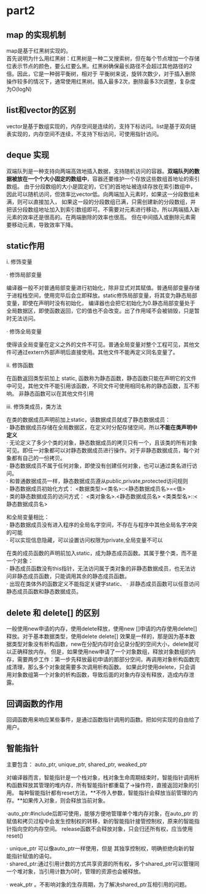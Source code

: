 # part2

## map 的实现机制

map是基于红黑树实现的。\
首先说明为什么用红黑树：红黑树是一种二叉搜索树，但在每个节点增加一个存储位表示节点的颜色，要么红要么黑。红黑树确保最长路径不会超过其他路径的2倍。因此，它是一种弱平衡树，相对于
平衡树来说，旋转次数少，对于插入删除操作较多的情况下，通常使用红黑树。插入最多2次，删除最多3次调整，复杂度为O(logN)

## list和vector的区别

vector是基于数组实现的，内存空间是连续的，支持下标访问。list是基于双向链表实现的，内存空间不连续，不支持下标访问，可使用指针访问。

## deque 实现

双端队列是一种支持向两端高效地插入数据，支持随机访问的容器。**双端队列的数据被放在一个个大小固定的数组中**，容器还要维护一个存放这些数组首地址的索引数组。
由于分段数组的大小是固定的，它们的首地址被连续存放在索引数组中，因此可以随机访问，但效率比vector低。向两端加入元素时，如果这一分段数组未满，则可以直接加入，
如果这一段的分段数组已满，只需创建新的分段数组，并把该分段数组地址加入到索引数组即可。不需要对元素进行移动，所以两端插入新元素的效率还是很高的。在两端删除的效率也很高。
但在中间插入或删除元素需要移动元素，导致效率下降。

## static作用

i. 修饰变量

· 修饰局部变量

编译器一般不对普通局部变量进行初始化，除非显式对其赋值。普通局部变量存储于进程栈空间，使用完毕后会立即释放。static修饰局部变量，将其变为静态局部变量，即使在声明时没有初始化，
编译器也会把它初始化为0.静态局部变量处于全局数据区，即使函数返回，它的值也不会改变。出了作用域不会被销毁，只是暂时无法访问。

· 修饰全局变量

使得该全局变量在定义之外的文件不可见。普通全局变量对整个工程可见，其他文件可通过extern外部声明后直接使用。其他文件不能再定义同名变量了。

ii. 修饰函数

在函数返回类型前加上 static, 函数称为静态函数，静态函数只能在声明它的文件中可见，其他文件不能引用该函数，不同文件可使用相同名称的静态函数，互不影响。
非静态函数可以在其他文件引用

iii. 修饰类成员，类方法

在类的数据成员声明前加上static，该数据成员就成了静态数据成员：\
· 静态数据成员存储在全局数据区，在定义时分配存储空间，所以**不能在类声明中定义**\
· 无论定义了多少个类的对象，静态数据成员的拷贝只有一个，且该类的所有对象可见。即任一对象都可以对静态数据成员进行操作。对于非静态数据成员，每个对象都有自己的一份拷贝。\
· 静态数据成员不属于任何对象，即使没有创建任何对象，也可以通过类名进行访问。\
· 和普通数据成员一样，静态数据成员遵从public,private,protected访问规则\
· 静态数据成员初始化方式： <数据类型><类名>::<静态数据成员名>=<值>\
· 类的静态数据成员的访问方式： <类对象名>.<静态数据成员名>     <类类型名>::<静态数据成员名>

和全局变量相比：\
· 静态数据成员没有进入程序的全局名字空间，不存在与程序中其他全局名字冲突的可能\
· 可以实现信息隐藏，可以设置访问权限为private,全局变量不可以

在类的成员函数的声明前加入static，成为静态成员函数。其属于整个类，而不是一个对象：\
· 静态成员函数没有this指针，无法访问属于类对象的非静态数据成员，也无法访问非静态成员函数，只能调用其余的静态成员函数。\
· 出现在类体外的函数定义不能指定关键字static、
· 非静态成员函数可以任意访问静态成员函数和静态数据成员。

## delete 和 delete[] 的区别

一般使用new申请的内存，使用delete释放，使用new []申请的内存使用delete[]释放。对于基本数据类型，使用delete delete[] 效果是一样的，那是因为基本数据类型对象没有析构函数，new在分配内存时会记录分配的空间大小，delete就可以正确释放内存。
但是，如果使用new申请了一个对象数组，释放对象数组的内存，需要两步工作：第一步先释放最初申请的那部分空间，再调用对象析构函数完成清理，那么多个对象就需要多次调用析构函数。
如果此时使用delete，只会调用对象数组第一个对象的析构函数，导致后面的对象内存没有释放，造成内存泄露。

## 回调函数的作用

回调函数用来响应某些事件，是通过函数指针调用的函数。把如何实现的自由给了用户。

## 智能指针

主要包含： auto_ptr, unique_ptr, shared_ptr, weaked_ptr

对编译器而言，智能指针是一个栈对象，栈对象生命周期结束时，智能指针调用析构函数释放其管理的堆内存，所有智能指针都重载了->操作符，直接返回对象的引用。
每种智能指针都有reset方法，**不传入参数，智能指针会释放当前管理的内存。**如果传入对象，则会释放当前对象。

·auto_ptr:#include<memory>后即可使用，能够方便地管理单个堆内存对象，在auto_ptr 的赋值和拷贝过程中会发生控制权的转移，新的智能指针接管控制权，原来的智能指针指向空的内存空间。
release函数不会释放对象，只会归还所有权，应当使用reset()

· unique_ptr  可以像auto_ptr一样使用，但是 其独享控制权，明确拒绝向新的智能指针赋值的语句。\
· shared_ptr:通过引用计数的方式共享资源的所有权，多个shared_ptr可以管理同一个堆对象，当引用计数为0时，管理的资源也会被释放。

· weak_ptr 。不影响对象的生存周期，为了解决shared_ptr互相引用的问题。
